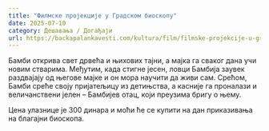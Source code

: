 ```yaml
---
title: "Филмске пројекције у Градском биоскопу"
date: 2025-07-10
category: Дешавања / Догађаји
url: https://backapalankavesti.com/kultura/film/filmske-projekcije-u-gradskom-bioskopu/
---
```


Бамби открива свет дрвећа и њихових тајни, а мајка га сваког дана учи новим стварима. Међутим, када стигне јесен, ловци Бамбија заувек раздвајају од његове мајке и он мора научити да живи сам. Срећом, Бамби среће своју пријатељицу из детињства, а касније га проналази и величанствени јелен – Бамбијев отац, који преузима бригу о њему.

Цена улазнице је 300 динара и моћи ће се купити на дан приказивања на благајни биоскопа.

